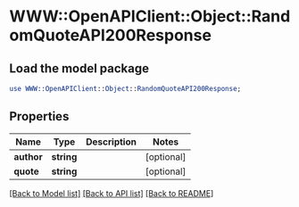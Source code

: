 # WWW::OpenAPIClient::Object::RandomQuoteAPI200Response

## Load the model package
```perl
use WWW::OpenAPIClient::Object::RandomQuoteAPI200Response;
```

## Properties
Name | Type | Description | Notes
------------ | ------------- | ------------- | -------------
**author** | **string** |  | [optional] 
**quote** | **string** |  | [optional] 

[[Back to Model list]](../README.md#documentation-for-models) [[Back to API list]](../README.md#documentation-for-api-endpoints) [[Back to README]](../README.md)


